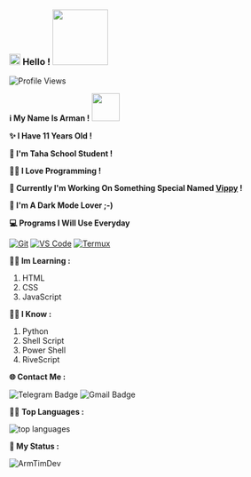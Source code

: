 ### <img src="https://raw.githubusercontent.com/MartinHeinz/MartinHeinz/master/wave.gif" width="20px"> **Hello !** <img src="https://cdn.vox-cdn.com/uploads/chorus_asset/file/8864405/emoji_update_new.gif" width="100px">

![Profile Views](https://gpvc.arturio.dev/ArmTimDev) 

**ℹ My Name Is Arman !**  <img src="https://pic.funnygifsbox.com/uploads/2021/01/funnygifsbox.com-2021-01-31-08-40-50-91.gif" width="50px">

**✨ I Have 11 Years Old !**

**🏫 I'm Taha School Student !**

**👨‍💻 I Love Programming !** 

**🐍 Currently I'm Working On Something Special Named [Vippy](https://github.com/ArmTimDev/Vippy/) !**

**🌙 I'm A Dark Mode Lover ;-)**

**💻 Programs I Will Use Everyday**

 [![Git](https://img.shields.io/badge/-Git-%23F05032?style=flat-square&logo=git&logoColor=%23ffffff)](https://git-scm.com) 
 [![VS Code](https://img.shields.io/badge/-VSCode-%23007ACC?style=flat-square&logo=visual-studio-code)](https://code.visualstudio.com/) 
 [![Termux](https://img.shields.io/badge/-Termux-%232c3e50?style=flat-square&logo=typescript)](https://termux.com)

**👨‍🎓 Im Learning :**
1. HTML
2. CSS
3. JavaScript

**👨‍🏫 I Know :**
1. Python
2. Shell Script
3. Power Shell
4. RiveScript

**🌐 Contact Me :**

![Telegram Badge](https://img.shields.io/badge/-ItsArmanDev-1ca0f1?style=flat-square&logo=telegram&logoColor=white&link=https://t.me/ItsArmanDev)
![Gmail Badge](https://img.shields.io/badge/-Arm.Tim.Dev@gmail.com-c14438?style=flat-square&logo=Gmail&logoColor=white&link=mailto:Arm.Tim.Dev@gmail.com)

👨‍💻 **Top Languages :**

![top languages](https://github-readme-stats.vercel.app/api/top-langs/?username=ArmTimDev&show_icons=true&theme=algolia&layout=compact)

**🐙 My Status :**

<p align="center">&nbsp;<img align="left" src="https://github-readme-stats.vercel.app/api?username=ArmTimDev&theme=algolia&show_icons=true" alt="ArmTimDev"/></p>
